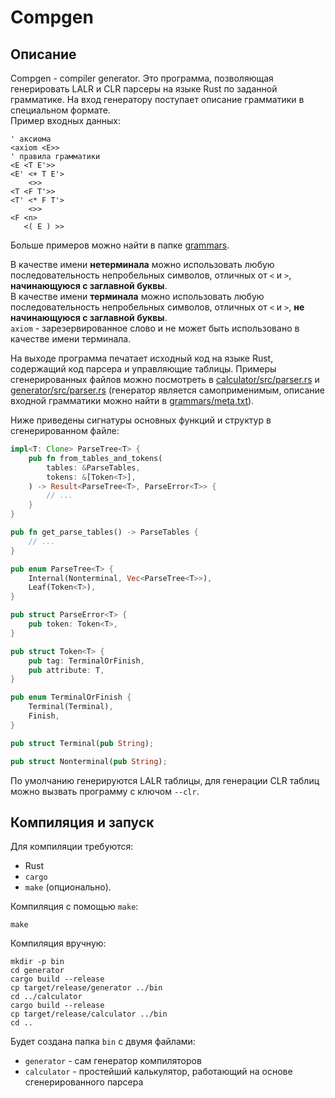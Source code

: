 # Compgen
## Описание
Compgen - compiler generator. Это программа, позволяющая генерировать LALR и CLR парсеры на языке Rust по заданной грамматике.
На вход генератору поступает описание грамматики в специальном формате.  
Пример входных данных:
```
' аксиома
<axiom <E>>
' правила грамматики
<E <T E'>>
<E' <+ T E'>
    <>>
<T <F T'>>
<T' <* F T'>
    <>>
<F <n>
   <( E ) >>
```

Больше примеров можно найти в папке [grammars](grammars).

В качестве имени __нетерминала__ можно использовать любую последовательность непробельных символов, отличных от `<` и `>`, __начинающуюся с заглавной буквы__.  
В качестве имени __терминала__ можно использовать любую последовательность непробельных символов, отличных от `<` и `>`, __не начинающуюся с заглавной буквы__.   
`axiom` - зарезервированное слово и не может быть использовано в качестве имени терминала.  

На выходе программа печатает исходный код на языке Rust, содержащий код парсера и управляющие таблицы. Примеры сгенерированных файлов можно посмотреть в [calculator/src/parser.rs](calculator/src/parser.rs) и [generator/src/parser.rs](generator/src/parser.rs) (генератор является самоприменимым, описание входной грамматики можно найти в [grammars/meta.txt](grammars/meta.txt)).

Ниже приведены сигнатуры основных функций и структур в сгенерированном файле:
```rust
impl<T: Clone> ParseTree<T> {
    pub fn from_tables_and_tokens(
        tables: &ParseTables,
        tokens: &[Token<T>],
    ) -> Result<ParseTree<T>, ParseError<T>> {
        // ...
    }
}

pub fn get_parse_tables() -> ParseTables {
    // ...
}

pub enum ParseTree<T> {
    Internal(Nonterminal, Vec<ParseTree<T>>),
    Leaf(Token<T>),
}

pub struct ParseError<T> {
    pub token: Token<T>,
}

pub struct Token<T> {
    pub tag: TerminalOrFinish,
    pub attribute: T,
}

pub enum TerminalOrFinish {
    Terminal(Terminal),
    Finish,
}

pub struct Terminal(pub String);

pub struct Nonterminal(pub String);

```

По умолчанию генерируются LALR таблицы, для генерации CLR таблиц можно вызвать программу с ключом `--clr`.

## Компиляция и запуск
Для компиляции требуются: 
- Rust
- `cargo`
- `make` (опционально).

Компиляция с помощью `make`:
```
make
```

Компиляция вручную:
```
mkdir -p bin
cd generator
cargo build --release
cp target/release/generator ../bin
cd ../calculator
cargo build --release
cp target/release/calculator ../bin
cd ..
```

Будет создана папка `bin` с двумя файлами: 
- `generator` - сам генератор компиляторов
- `calculator` - простейший калькулятор, работающий на основе сгенерированного парсера
